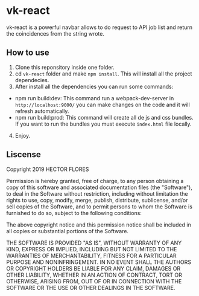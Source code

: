 # vk-react

vk-react is a powerful navbar allows to do request to API job list and return the coincidences from the string wrote.

## How to use

1. Clone this reponsitory inside one folder.
2. cd `vk-react` folder and make `npm install`. This will install all the project dependecies.
3. After install all the dependencies you can run some commands:
  - npm run build:dev: This command run a webpack-dev-server in `http://localhost:9000/` you can make changes on the code and it will refresh automatically.
  - npm run build:prod: This command will create all de js and css bundles. If you want to run the bundles you must execute `index.html` file locally.
4. Enjoy.

## Liscense 

Copyright 2019 HECTOR FLORES

Permission is hereby granted, free of charge, to any person obtaining a copy of this software and associated documentation files (the "Software"), to deal in the Software without restriction, including without limitation the rights to use, copy, modify, merge, publish, distribute, sublicense, and/or sell copies of the Software, and to permit persons to whom the Software is furnished to do so, subject to the following conditions:

The above copyright notice and this permission notice shall be included in all copies or substantial portions of the Software.

THE SOFTWARE IS PROVIDED "AS IS", WITHOUT WARRANTY OF ANY KIND, EXPRESS OR IMPLIED, INCLUDING BUT NOT LIMITED TO THE WARRANTIES OF MERCHANTABILITY, FITNESS FOR A PARTICULAR PURPOSE AND NONINFRINGEMENT. IN NO EVENT SHALL THE AUTHORS OR COPYRIGHT HOLDERS BE LIABLE FOR ANY CLAIM, DAMAGES OR OTHER LIABILITY, WHETHER IN AN ACTION OF CONTRACT, TORT OR OTHERWISE, ARISING FROM, OUT OF OR IN CONNECTION WITH THE SOFTWARE OR THE USE OR OTHER DEALINGS IN THE SOFTWARE.